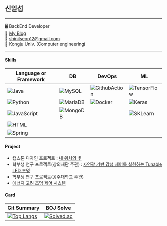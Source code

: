 ## 신일섭

---

🖥️ BackEnd Developer<br>
📌 [My Blog](https://shinscode.tistory.com/)<br>
📧 shinilseop12@gmail.com<br>
🏫 Kongju Univ. (Computer engineering)

---


#### Skills
|Language or Framework|DB|DevOps|ML|
|---|---|---|---|
|![Java](https://img.shields.io/badge/Java-007396?style=flat-square&logo=Java&logoColor=white)|![MySQL](https://img.shields.io/badge/MySQL-4479A1?style=flat-square&logo=mysql&logoColor=white)|![GithubAction](https://img.shields.io/badge/GithubAction-2088FF?style=flat-square&logo=GitHub-Actions&logoColor=white)|![TensorFlow](https://img.shields.io/badge/TensorFlow-FF6F00?style=flat-square&logo=TensorFlow&logoColor=white)|
|![Python](https://img.shields.io/badge/Python-3776AB?style=flat-square&logo=python&logoColor=white)|![MariaDB](https://img.shields.io/badge/MariaDB-003545?style=flat-square&logo=mariadb&logoColor=white)|![Docker](https://img.shields.io/badge/Docker-2496ED?style=flat-square&logo=Docker&logoColor=white)|![Keras](https://img.shields.io/badge/Keras-D00000?style=flat-square&logo=Keras&logoColor=white)|
|![JavaScript](https://img.shields.io/badge/Javascript-F7DF1E?style=flat-square&logo=JavaScript&logoColor=black)|![MongoDB](https://img.shields.io/badge/MongoDB-47A248?style=flat-square&logo=MongoDB&logoColor=white)||![SKLearn](https://img.shields.io/badge/SKLearn-F7931E?style=flat-square&logo=scikit-learn&logoColor=white)|
|![HTML](https://img.shields.io/badge/HTML-FF5E00?style=flat-square&logo=HTML5&logoColor=white)||||
|![Spring](https://img.shields.io/badge/Spring-6DB33F?style=flat-square&logo=Spring&logoColor=white)||||

#### Project
  * 캡스톤 디자인 프로젝트 : [내 위치의 빛](https://github.com/shinilseop/Capstone_Design)
  * 학부생 연구 프로젝트(창의재단 주관) : [자연광 기반 감성 제어를 실현하는 Tunable LED 조명](https://github.com/shinilseop/URP_kofac)
  * 학부생 연구 프로젝트(공주대학교 주관)
  * [에너지 고려 조명 제어 시스템](https://github.com/shinilseop/Light_System_407)

#### Card

|Git Summary|BOJ Solve|
|---|---|
|[![Top Langs](https://github-readme-stats.vercel.app/api/top-langs/?username=shinilseop&layout=compact)](https://github.com/shinilseop/github-readme-stats)|[![Solved.ac](http://mazassumnida.wtf/api/generate_badge?boj=shinilseop12)](https://solved.ac/profile/shinilseop12)|
